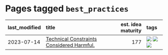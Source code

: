 # Pages tagged `best_practices`

|last_modified|title|est. idea maturity|tags
|:---|:---|---:|:---|
|2023-07-14|[Technical Constraints Considered Harmful.](../constraints_considered_hazardous.md)|177|[![](https://img.shields.io/badge/tag-best_practices-a777bf)](../tags/best_practices.md) [![](https://img.shields.io/badge/tag-engineering-f59257)](../tags/engineering.md) [![](https://img.shields.io/badge/tag-publication-1043a5)](../tags/publication.md)|